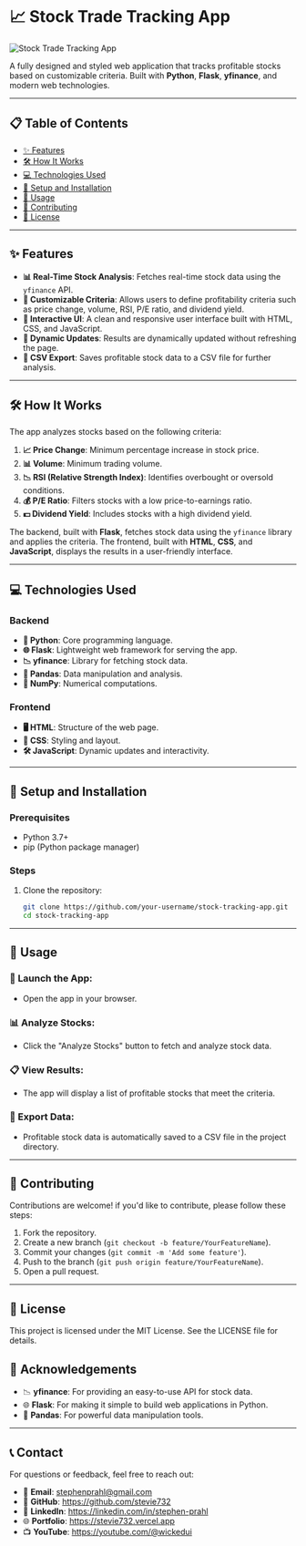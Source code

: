 # 📈 Stock Trade Tracking App

![Stock Trade Tracking App](https://via.placeholder.com/800x400?text=Stock+Trade+Tracking+App)

A fully designed and styled web application that tracks profitable stocks based on customizable criteria. Built with **Python**, **Flask**, **yfinance**, and modern web technologies.

---

## 📋 Table of Contents

- [✨ Features](#-features)
- [🛠️ How It Works](#️-how-it-works)
- [💻 Technologies Used](#-technologies-used)
- [🚀 Setup and Installation](#-setup-and-installation)
- [📱 Usage](#-usage)
- [🤝 Contributing](#-contributing)
- [📜 License](#-license)

---

## ✨ Features

- **📊 Real-Time Stock Analysis**: Fetches real-time stock data using the `yfinance` API.
- **🎯 Customizable Criteria**: Allows users to define profitability criteria such as price change, volume, RSI, P/E ratio, and dividend yield.
- **🎨 Interactive UI**: A clean and responsive user interface built with HTML, CSS, and JavaScript.
- **🔄 Dynamic Updates**: Results are dynamically updated without refreshing the page.
- **💾 CSV Export**: Saves profitable stock data to a CSV file for further analysis.

---

## 🛠️ How It Works

The app analyzes stocks based on the following criteria:
1. **📈 Price Change**: Minimum percentage increase in stock price.
2. **📊 Volume**: Minimum trading volume.
3. **📉 RSI (Relative Strength Index)**: Identifies overbought or oversold conditions.
4. **💰 P/E Ratio**: Filters stocks with a low price-to-earnings ratio.
5. **💵 Dividend Yield**: Includes stocks with a high dividend yield.

The backend, built with **Flask**, fetches stock data using the `yfinance` library and applies the criteria. The frontend, built with **HTML**, **CSS**, and **JavaScript**, displays the results in a user-friendly interface.

---

## 💻 Technologies Used

### Backend
- **🐍 Python**: Core programming language.
- **🌐 Flask**: Lightweight web framework for serving the app.
- **📉 yfinance**: Library for fetching stock data.
- **🐼 Pandas**: Data manipulation and analysis.
- **🔢 NumPy**: Numerical computations.

### Frontend
- **🖥️ HTML**: Structure of the web page.
- **🎨 CSS**: Styling and layout.
- **🛠️ JavaScript**: Dynamic updates and interactivity.

---

## 🚀 Setup and Installation

### Prerequisites
- Python 3.7+
- pip (Python package manager)

### Steps
1. Clone the repository:
   ```bash
   git clone https://github.com/your-username/stock-tracking-app.git
   cd stock-tracking-app

***

## 📱 Usage
### 🚀 Launch the App:
- Open the app in your browser.

### 📊 Analyze Stocks:
- Click the "Analyze Stocks" button to fetch and analyze stock data.

### 📋 View Results:
- The app will display a list of profitable stocks that meet the criteria.

### 💾 Export Data:
- Profitable stock data is automatically saved to a CSV file in the project directory.

***

## 🤝 Contributing
Contributions are welcome! if you'd like to contribute, please follow these steps:

1. Fork the repository.
2. Create a new branch (`git checkout -b feature/YourFeatureName`).
3. Commit your changes (`git commit -m 'Add some feature'`).
4. Push to the branch (`git push origin feature/YourFeatureName`).
5. Open a pull request.

***

## 📜 License
This project is licensed under the MIT License. See the LICENSE file for details.

## 🙏 Acknowledgements
- 📉 <b>yfinance</b>: For providing an easy-to-use API for stock data.
- 🌐 <b>Flask</b>: For making it simple to build web applications in Python.
- 🐼 <b>Pandas</b>: For powerful data manipulation tools.

***

## 📞 Contact
For questions or feedback, feel free to reach out:
- 📧 <b>Email</b>: stephenprahl@gmail.com
- 🐙 <b>GitHub</b>: https://github.com/stevie732
- 👔 <b>LinkedIn</b>: https://linkedin.com/in/stephen-prahl
- 🌐 <b>Portfolio</b>: https://stevie732.vercel.app
- 📺 <b>YouTube</b>: https://youtube.com/@wickedui